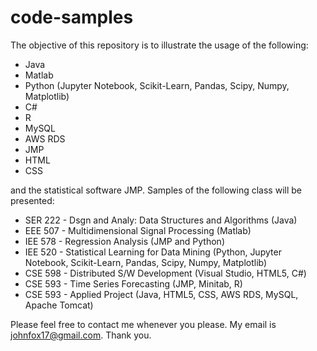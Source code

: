 # code-samples
The objective of this repository is to illustrate the usage of the following:

* Java
* Matlab
* Python (Jupyter Notebook, Scikit-Learn, Pandas, Scipy, Numpy, Matplotlib)
* C#
* R
* MySQL
* AWS RDS
* JMP
* HTML
* CSS

and the statistical software JMP. Samples of the following class will be presented:

* SER 222 - Dsgn and Analy: Data Structures and Algorithms (Java)
* EEE 507 - Multidimensional Signal Processing (Matlab)
* IEE 578 - Regression Analysis (JMP and Python)
* IEE 520 - Statistical Learning for Data Mining (Python, Jupyter Notebook, Scikit-Learn, Pandas, Scipy, Numpy, Matplotlib)
* CSE 598 - Distributed S/W Development (Visual Studio, HTML5, C#)
* CSE 593 - Time Series Forecasting (JMP, Minitab, R) 
* CSE 593 - Applied Project (Java, HTML5, CSS, AWS RDS, MySQL, Apache Tomcat)

 
Please feel free to contact me whenever you please. My email is johnfox17@gmail.com. Thank you. 
